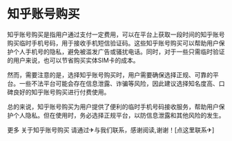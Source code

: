 # 知乎账号购买


知乎账号购买是指用户通过支付一定费用，可以在平台上获取一段时间的知乎账号购买临时手机号码，用于接收手机短信验证码。这些知乎账号购买可以帮助用户保护个人手机号的隐私，避免被滥发广告或骚扰电话。同时，对于一些只需临时验证的用户来说，也可以节省购买实体SIM卡的成本。

然而，需要注意的是，选择知乎账号购买时，用户需要确保选择正规、可靠的平台。一些不法平台可能会存在信息泄露、诈骗等风险，因此建议选择知名度高、口碑良好的知乎账号购买进行付费使用。

总的来说，知乎账号购买为用户提供了便利的临时手机号码接收服务，帮助用户保护个人隐私。但在使用时，务必选择正规平台，以防信息泄露和其他风险的发生。

更多 关于知乎账号购买 请通过✈与我们联系，感谢阅读,谢谢！[点这里联系✈]

